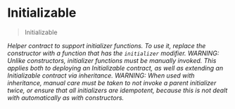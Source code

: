 # Initializable



> Initializable



*Helper contract to support initializer functions. To use it, replace the constructor with a function that has the `initializer` modifier. WARNING: Unlike constructors, initializer functions must be manually invoked. This applies both to deploying an Initializable contract, as well as extending an Initializable contract via inheritance. WARNING: When used with inheritance, manual care must be taken to not invoke a parent initializer twice, or ensure that all initializers are idempotent, because this is not dealt with automatically as with constructors.*



